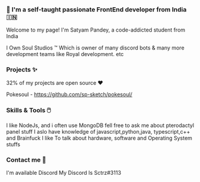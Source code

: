 ### 🤞 I'm a self-taught passionate FrontEnd developer from India 🇮🇳



Welcome to my page! I'm Satyam Pandey, a code-addicted student from India

I Own Soul Studios ™ Which is owner of many discord bots & many more development teams like Royal development. etc

### Projects ✨

32% of my projects are open source :heart: 

Pokesoul - https://github.com/sp-sketch/pokesoul/

### Skills & Tools 🖱️

I like NodeJs, and i often use MongoDB 
fell free to ask me about pterodactyl panel stuff
I aslo have knowledge of javascript,python,java, typescript,c++ and Brainfuck
I like To talk about hardware, software and Operating System stuffs

### Contact me 🤝

I'm available Discord My Discord Is Sctrz#3113 





